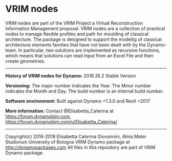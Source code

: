 # VRIM nodes #

VRIM nodes are part of the VRIM Project a Virtual Reconstruction Information Management proposal. VRIM nodes are a collection of practical nodes to manage flexible profiles and path for moulding of classical architecture. The package is designed to support the modellig of classical architecture elements families that have not been dealt with by the Dynamo-team. In particular, two solutions are implemented as recursive functions, which means that solutions can read Input from an Excel File and then create geometries.

---

**History of VRIM nodes for Dynamo:**
2018.35.2 Stable Version

**Versioning:** The major number indicates the Year. The Minor number indicates the Month and Day. The build number is an internal build number.

**Software environment:** Built against Dynamo +1.3.0 and Revit +2017

**More information:** Contact @Elisabetta_Caterina at https://forum.dynamobim.com, https://forum.dynamobim.com/u/Elisabetta_Caterina/

---

Copyright(c) 2016-2018 Elisabetta Caterina Giovannini, Alma Mater Studiorum University of Bologna 
VRIM Dynamo package at http://dynamopackages.com 
All files in this repository are part of VRIM Dynamo package.
